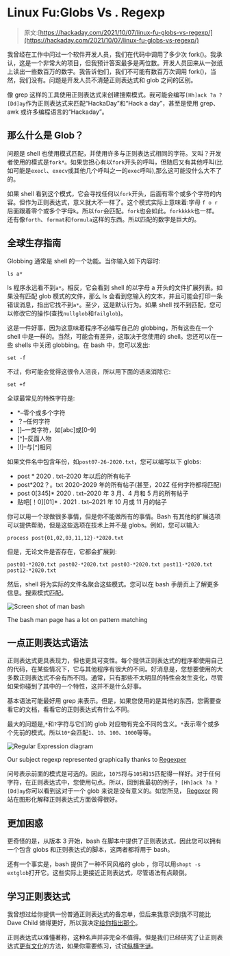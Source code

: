 # Linux Fu:Globs Vs . Regexp

> 原文:[https://hackaday.com/2021/10/07/linux-fu-globs-vs-regexp/](https://hackaday.com/2021/10/07/linux-fu-globs-vs-regexp/)

我曾经在工作中问过一个软件开发人员，我们在代码中调用了多少次 fork()。我承认，这是一个非常大的项目，但我预计答案最多是两位数。开发人员回来从一张纸上读出一些数百万的数字。我告诉他们，我们不可能有数百万次调用 fork()，当然，我们没有。问题是开发人员不清楚正则表达式和 glob 之间的区别。

像 grep 这样的工具使用正则表达式来创建搜索模式。我可能会编写`[Hh]ack ?a ?[Dd]ay`作为正则表达式来匹配“HackaDay”和“Hack a day”，甚至是使用 grep、awk 或许多编程语言的“Hackaday”。

## 那么什么是 Glob？

问题是 shell 也使用模式匹配，并使用许多与正则表达式相同的字符。叉叫？开发者使用的模式是`fork*`。如果您担心有以`fork`开头的呼叫，但随后又有其他呼叫(比如可能是`execl`、`execv`或其他几个呼叫之一的`exec`呼叫),那么这可能没什么大不了的。

如果 shell 看到这个模式，它会寻找任何以`fork`开头，后面有零个或多个字符的内容。但作为正则表达式，意义就大不一样了。这个模式实际上意味着:字母 `f o r`后面跟着零个或多个字母`k`。所以`for`会匹配。`fork`也会如此。`forkkkkk`也一样。还有像`forth`、`format`和`formula`这样的东西。所以匹配的数字是巨大的。

## 全球生存指南

Globbing 通常是 shell 的一个功能。当你输入如下内容时:

```
ls a*
```

ls 程序永远看不到`a*`。相反，它会看到 shell 的以字母 a 开头的文件扩展列表。如果没有匹配 glob 模式的文件，那么 ls 会看到您输入的文本，并且可能会打印一条错误消息，指出它找不到`a*`。至少，这是默认行为。如果 shell 找不到匹配，您可以修改它的操作(查找`nullglob`和`failglob`)。

这是一件好事，因为这意味着程序不必编写自己的 globbing，所有这些在一个 shell 中是一样的。当然，可能会有差异，这取决于您使用的 shell。您还可以在一些 shells 中关闭 globbing。在 bash 中，您可以发出:

```
set -f
```

不过，你可能会觉得这很令人沮丧，所以用下面的话来消除它:

```
set +f
```

全球最常见的特殊字符是:

*   *–零个或多个字符
*   ？–任何字符
*   []–一类字符，如[abc]或[0-9]
*   [^]–反面人物
*   [!]–与[^]相同

如果文件名中包含年份，如`post07-26-2020.txt`，您可以编写以下 globs:

*   post * 2020 . txt–2020 年以后的所有帖子
*   post*202？。txt 2020-2029 年的所有帖子(甚至，202Z 任何字符都将匹配)
*   post 0[345]* 2020 . txt–2020 年 3 月、4 月和 5 月的所有帖子
*   贴吧[！0][01]* . 2021 . txt–2021 年 10 月或 11 月的帖子

你可以用一个球做很多事情，但是你不能做所有的事情。Bash 有其他的扩展选项可以提供帮助，但是这些选项在技术上并不是 globs。例如，您可以输入:

```
process post{01,02,03,11,12}-*2020.txt
```

但是，无论文件是否存在，它都会扩展到:

```
post01-*2020.txt post02-*2020.txt post03-*2020.txt post11-*2020.txt post12-*2020.txt
```

然后，shell 将为实际的文件名聚合这些模式。您可以在 bash 手册页上了解更多信息。搜索模式匹配。

![Screen shot of man bash](../Images/761e714f4011391bc9a0b0d8bab4d1b5.png)

The bash man page has a lot on pattern matching

## 一点正则表达式语法

正则表达式更具表现力，但也更具可变性。每个提供正则表达式的程序都使用自己的代码，在某些情况下，它与其他程序有很大的不同。好消息是，您想要使用的大多数正则表达式不会有所不同。通常，只有那些不太明显的特性会发生变化，尽管如果你碰到了其中的一个特性，这并不是什么好事。

基本语法可能最好用 grep 来表示。但是，如果您使用的是其他的东西，您需要查看它的文档，看看它的正则表达式有什么不同。

最大的问题是,`*`和`?`字符与它们的 glob 对应物有完全不同的含义。`*`表示零个或多个先前的模式。所以`10*`会匹配`1`、`10`、`100`、`1000`等等。

![Regular Expression diagram](../Images/20c4ff5e1d1459b2cb2262f6fed24af2.png)

Our subject regexp represented graphically thanks to [Regexper](https://regexper.com)

问号表示前面的模式是可选的。因此，`10?5`将与`105`和`15`匹配得一样好。对于任何字符，在正则表达式中，您使用句点。所以，回到我最初的例子，`[Hh]ack ?a ?[Dd]ay`你可以看到这对于一个 glob 来说是没有意义的。如您所见， [Regexpr](https://regexper.com) 网站在图形化解释正则表达式方面做得很好。

## 更加困惑

更奇怪的是，从版本 3 开始，bash 在脚本中提供了正则表达式，因此您可以拥有一个包含 globs 和正则表达式的脚本，这两者都将用于 bash。

还有一个事实是，bash 提供了一种不同风格的 glob ，你可以用`shopt -s extglob`打开它。这些实际上更接近正则表达式，尽管语法有点颠倒。

## 学习正则表达式

我曾想过给你提供一份普通正则表达式的备忘单，但后来我意识到我不可能比 Dave Child 做得更好，所以我决定[给你指出那个](https://cheatography.com/davechild/cheat-sheets/regular-expressions/)。

正则表达式以难懂著称，这种名声并非完全不值得。但是我们已经研究了让正则表达式[更有文化](https://hackaday.com/2020/09/11/linux-fu-literate-regular-expressions/)的方法，如果你需要练习，试试[纵横字谜](https://hackaday.com/2016/01/31/crosswords-help-you-learn-regular-expressions/)。